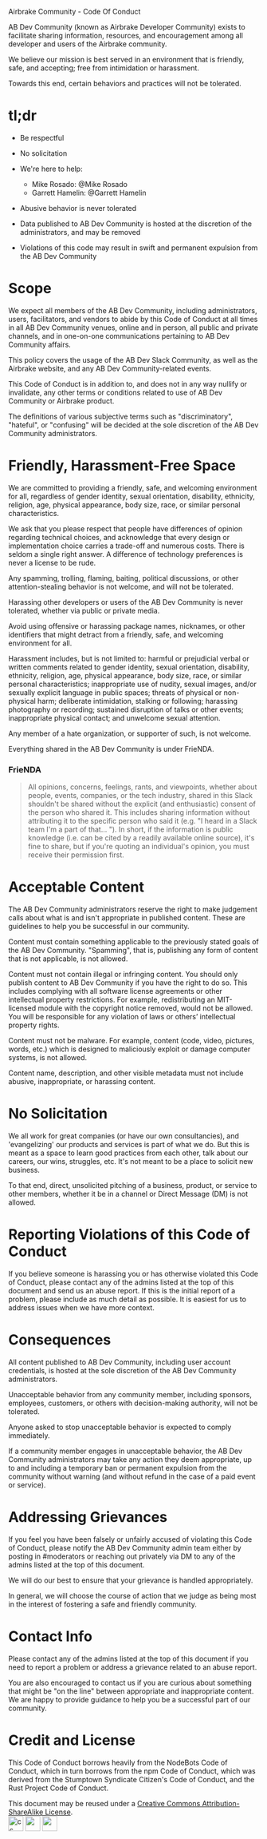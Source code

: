 Airbrake Community - Code Of Conduct

AB Dev Community (known as Airbrake Developer Community) exists to facilitate sharing information, resources, and encouragement among all developer and users of the Airbrake community.

We believe our mission is best served in an environment that is friendly, safe, and accepting; free from intimidation or harassment.

Towards this end, certain behaviors and practices will not be tolerated.

# tl;dr
* Be respectful
* No solicitation
* We're here to help:
  - Mike Rosado: @Mike Rosado
  - Garrett Hamelin: @Garrett Hamelin 

* Abusive behavior is never tolerated
* Data published to AB Dev Community is hosted at the discretion of the administrators, and may be removed
* Violations of this code may result in swift and permanent expulsion from the AB Dev Community

# Scope
We expect all members of the AB Dev Community, including administrators, users, facilitators, and vendors to abide by this Code of Conduct at all times in all AB Dev Community venues, online and in person, all public and private channels, and in one-on-one communications pertaining to AB Dev Community affairs.

This policy covers the usage of the AB Dev Slack Community, as well as the Airbrake website, and any AB Dev Community-related events.

This Code of Conduct is in addition to, and does not in any way nullify or invalidate, any other terms or conditions related to use of AB Dev Community or Airbrake product.

The definitions of various subjective terms such as "discriminatory", "hateful", or "confusing" will be decided at the sole discretion of the AB Dev Community administrators.

# Friendly, Harassment-Free Space
We are committed to providing a friendly, safe, and welcoming environment for all, regardless of gender identity, sexual orientation, disability, ethnicity, religion, age, physical appearance, body size, race, or similar personal characteristics.

We ask that you please respect that people have differences of opinion regarding technical choices, and acknowledge that every design or implementation choice carries a trade-off and numerous costs. There is seldom a single right answer. A difference of technology preferences is never a license to be rude.

Any spamming, trolling, flaming, baiting, political discussions, or other attention-stealing behavior is not welcome, and will not be tolerated.

Harassing other developers or users of the AB Dev Community is never tolerated, whether via public or private media.

Avoid using offensive or harassing package names, nicknames, or other identifiers that might detract from a friendly, safe, and welcoming environment for all.

Harassment includes, but is not limited to: harmful or prejudicial verbal or written comments related to gender identity, sexual orientation, disability, ethnicity, religion, age, physical appearance, body size, race, or similar personal characteristics; inappropriate use of nudity, sexual images, and/or sexually explicit language in public spaces; threats of physical or non-physical harm; deliberate intimidation, stalking or following; harassing photography or recording; sustained disruption of talks or other events; inappropriate physical contact; and unwelcome sexual attention.

Any member of a hate organization, or supporter of such, is not welcome.

Everything shared in the AB Dev Community is under FrieNDA. 
### FrieNDA
> All opinions, concerns, feelings, rants, and viewpoints, whether about people, events, companies, or the tech industry, shared in this Slack shouldn't be shared without the explicit (and enthusiastic) consent of the person who shared it. This includes sharing information without attributing it to the specific person who said it (e.g. "I heard in a Slack team I'm a part of that... "). In short, if the information is public knowledge (i.e. can be cited by a readily available online source), it's fine to share, but if you're quoting an individual's opinion, you must receive their permission first.


# Acceptable Content
The AB Dev Community administrators reserve the right to make judgement calls about what is and isn't appropriate in published content. These are guidelines to help you be successful in our community.

Content must contain something applicable to the previously stated goals of the AB Dev Community. "Spamming", that is, publishing any form of content that is not applicable, is not allowed.

Content must not contain illegal or infringing content. You should only publish content to AB Dev Community if you have the right to do so. This includes complying with all software license agreements or other intellectual property restrictions. For example, redistributing an MIT-licensed module with the copyright notice removed, would not be allowed. You will be responsible for any violation of laws or others’ intellectual property rights.

Content must not be malware. For example, content (code, video, pictures, words, etc.) which is designed to maliciously exploit or damage computer systems, is not allowed.

Content name, description, and other visible metadata must not include abusive, inappropriate, or harassing content.

# No Solicitation
We all work for great companies (or have our own consultancies), and 'evangelizing' our products and services is part of what we do. But this is meant as a space to learn good practices from each other, talk about our careers, our wins, struggles, etc. It's not meant to be a place to solicit new business.

To that end, direct, unsolicited pitching of a business, product, or service to other members, whether it be in a channel or Direct Message (DM) is not allowed.

# Reporting Violations of this Code of Conduct
If you believe someone is harassing you or has otherwise violated this Code of Conduct, please contact any of the admins listed at the top of this document and send us an abuse report. If this is the initial report of a problem, please include as much detail as possible. It is easiest for us to address issues when we have more context.

# Consequences
All content published to AB Dev Community, including user account credentials, is hosted at the sole discretion of the AB Dev Community administrators.

Unacceptable behavior from any community member, including sponsors, employees, customers, or others with decision-making authority, will not be tolerated.

Anyone asked to stop unacceptable behavior is expected to comply immediately.

If a community member engages in unacceptable behavior, the AB Dev Community administrators may take any action they deem appropriate, up to and including a temporary ban or permanent expulsion from the community without warning (and without refund in the case of a paid event or service).

# Addressing Grievances
If you feel you have been falsely or unfairly accused of violating this Code of Conduct, please notify the AB Dev Community admin team either by posting in #moderators or reaching out privately via DM to any of the admins listed at the top of this document.

We will do our best to ensure that your grievance is handled appropriately.

In general, we will choose the course of action that we judge as being most in the interest of fostering a safe and friendly community.

# Contact Info
Please contact any of the admins listed at the top of this document if you need to report a problem or address a grievance related to an abuse report.

You are also encouraged to contact us if you are curious about something that might be "on the line" between appropriate and inappropriate content. We are happy to provide guidance to help you be a successful part of our community.

# Credit and License
This Code of Conduct borrows heavily from the NodeBots Code of Conduct, which in turn borrows from the npm Code of Conduct, which was derived from the Stumptown Syndicate Citizen's Code of Conduct, and the Rust Project Code of Conduct.

This document may be reused under a <a href="https://creativecommons.org/licenses/by-sa/4.0/">Creative Commons Attribution-ShareAlike License</a>.<br>
<span class="cc-license-icons">
<span id="cc-logo" class="icon"><img alt="cc logo" src="https://creativecommons.org/images/deed/cc_icon_white_x2.png" width="30" height="30"></span>
<span id="cc-attribution" class="icon"><img src="https://creativecommons.org/images/deed/attribution_icon_white_x2.png" width="30" height="30"></span>
<span id="cc-icon-sa" class="icon"><img src="https://creativecommons.org/images/deed/sa_white_x2.png" width="30" height="30"></span>
</span>

